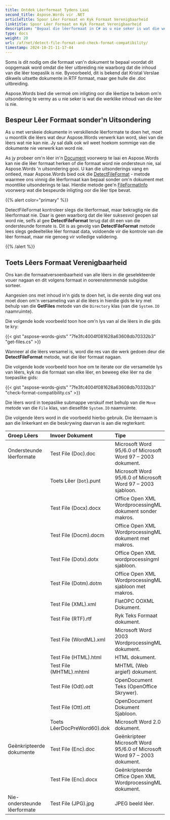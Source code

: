 ```yaml
---
title: Ontdek Lêerformaat Tydens Laai
second_title: Aspose.Words vir .NET
articleTitle: Spoor Lêer Formaat en Kyk Formaat Verenigbaarheid
linktitle: Spoor Lêer Formaat en Kyk Formaat Verenigbaarheid
description: "Bepaal die lêerformaat in C# as u nie seker is wat die werklike inhoud van die lêer is nie, of om die formaatversoenbaarheid na te gaan."
type: docs
weight: 20
url: /af/net/detect-file-format-and-check-format-compatibility/
timestamp: 2024-10-21-11-17-44
---
```


Soms is dit nodig om die formaat van'n dokument te bepaal voordat dit oopgemaak word omdat die lêer uitbreiding nie waarborg dat die inhoud van die lêer toepaslik is nie. Byvoorbeeld, dit is bekend dat Kristal Verslae dikwels uitsette dokumente in RTF formaat, maar gee hulle die .doc uitbreiding.

Aspose.Words bied die vermoë om inligting oor die lêertipe te bekom om'n uitsondering te vermy as u nie seker is wat die werklike inhoud van die lêer is nie.

## Bespeur Lêer Formaat sonder'n Uitsondering

As u met verskeie dokumente in verskillende lêerformate te doen het, moet u moontlik die lêers wat deur Aspose.Words verwerk kan word, skei van die lêers wat nie kan nie. Jy sal dalk ook wil weet hoekom sommige van die dokumente nie verwerk kan word nie.

As jy probeer om'n lêer in'n [Document](https://reference.aspose.com/words/net/aspose.words/document/) voorwerp te laai en Aspose.Words kan nie die lêer formaat herken of die formaat word nie ondersteun nie, sal Aspose.Words 'n uitsondering gooi. U kan die uitsonderings vang en ontleed, maar Aspose.Words bied ook die [DetectFileFormat](https://reference.aspose.com/words/net/aspose.words/fileformatutil/detectfileformat/) - metode waarmee ons vinnig die lêerformaat kan bepaal sonder om'n dokument met moontlike uitsonderings te laai. Hierdie metode gee'n [FileFormatInfo](https://reference.aspose.com/words/net/aspose.words/fileformatinfo/) voorwerp wat die bespeurde inligting oor die lêer tipe bevat.

{{% alert color="primary" %}}

DetectFileFormat kontroleer slegs die lêerformaat, maar bekragtig nie die lêerformaat nie. Daar is geen waarborg dat die lêer suksesvol geopen sal word nie, selfs al gee **DetectFileFormat** terug dat dit een van die ondersteunde formate is. Dit is as gevolg van **DetectFileFormat** metode lees slegs gedeeltelike lêer formaat data, voldoende vir die kontrole van die lêer formaat, maar nie genoeg vir volledige validering.

{{% /alert %}}

## Toets Lêers Formaat Verenigbaarheid

Ons kan die formaatversoenbaarheid van alle lêers in die geselekteerde vouer nagaan en dit volgens formaat in ooreenstemmende subgidse sorteer.

Aangesien ons met inhoud in'n gids te doen het, is die eerste ding wat ons moet doen om'n versameling van al die lêers in hierdie gids te kry met behulp van die **GetFiles** metode van die `Directory` klas (van die `System.IO` naamruimte).

Die volgende kode voorbeeld toon hoe om'n lys van al die lêers in die gids te kry:

{{< gist "aspose-words-gists" "7fe3fc4004f081628a63608db70332b3" "get-files.cs" >}}

Wanneer al die lêers versamel is, word die res van die werk gedoen deur die **DetectFileFormat** metode, wat die lêer formaat nagaan.

Die volgende kode voorbeeld toon hoe om te iterate oor die versamelde lys van lêers, kyk na die formaat van elke lêer, en beweeg elke lêer na die toepaslike gids:

{{< gist "aspose-words-gists" "7fe3fc4004f081628a63608db70332b3" "check-format-compatibility.cs" >}}

Die lêers word in toepaslike submappe verskuif met behulp van die `Move` metode van die `File` klas, van dieselfde `System.IO` naamruimte.

Die volgende lêers word in die voorbeeld hierbo gebruik. Die lêernaam is aan die linkerkant en die beskrywing daarvan is aan die regterkant:

| Groep Lêers | Invoer Dokument | Tipe |
| :- | :- | :- |
| Ondersteunde lêerformate | Test File (Doc).doc | Microsoft Word 95/6.0 of Microsoft Word 97 – 2003 dokument. |
|  | Toets Lêer (`Dot`).punt | Microsoft Word 95/6.0 of Microsoft Word 97 – 2003 sjabloon. |
|  | Test File (Docx).docx | Office Open XML WordprocessingML dokument sonder makros. |
|  | Test File (Docm).docm | Office Open XML WordprocessingML dokument met makros. |
|  | Test File (Dotx).dotx | Office Open XML wordprocessingml sjabloon. |
|  | Test File (Dotm).dotm | Office Open XML WordprocessingML sjabloon met makros. |
|  | Test File (XML).xml | FlatOPC OOXML Dokument. |
|  | Test File (RTF).rtf | Ryk Teks Formaat dokument. |
|  | Test File (WordML).xml | Microsoft Word 2003 WordprocessingML dokument. |
|  | Test File (HTML).html | HTML dokument. |
|  | Test File (MHTML).mhtml | MHTML (Web argief) dokument. |
|  | Test File (Odt).odt | OpenDocument Teks (OpenOffice Skrywer). |
|  | Test File (Ott).ott | OpenDocument Dokument Sjabloon. |
|  | Toets LêerDocPreWord60).dok | Microsoft Word 2.0 dokument. |
| Geënkripteerde dokumente | Test File (Enc).doc | Geënkripteer Microsoft Word 95/6.0 of Microsoft Word 97 – 2003 dokument. |
|  | Test File (Enc).docx | Geënkripteerde Office Open XML WordprocessingML dokument. |
| Nie-ondersteunde lêerformate | Test File (JPG).jpg | JPEG beeld lêer. |

